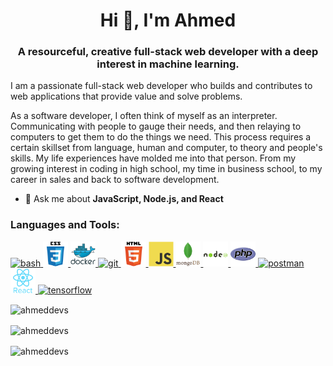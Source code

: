 <h1 align="center">Hi 👋, I'm Ahmed</h1>
<h3 align="center">A resourceful, creative full-stack web developer with a deep interest in machine learning.</h3>
<p>I am a passionate full-stack web developer who builds and contributes to web applications that provide value and solve problems. 


As a software developer, I often think of myself as an interpreter. Communicating with people to gauge their needs, and then relaying to computers to get them to do the things we need. This process requires a certain skillset from language, human and computer, to theory and people's skills. My life experiences have molded me into that person. From my growing interest in coding in high school, my time in business school, to my career in sales and back to software development.</p>

<!-- - 👨‍💻 Some of my projects are available at [ahmedtechs.netlify.app](ahmedtechs.netlify.app) -->

- 💬 Ask me about **JavaScript, Node.js, and React**

  
  
<!-- <h3 align="left">Connect with me:</h3> -->
<p align="left">
</p>

<h3 align="left">Languages and Tools:</h3>
<p align="left"> <a href="https://www.gnu.org/software/bash/" target="_blank" rel="noreferrer"> <img src="https://www.vectorlogo.zone/logos/gnu_bash/gnu_bash-icon.svg" alt="bash" width="40" height="40"/> </a> <a href="https://www.w3schools.com/css/" target="_blank" rel="noreferrer"> <img src="https://raw.githubusercontent.com/devicons/devicon/master/icons/css3/css3-original-wordmark.svg" alt="css3" width="40" height="40"/> </a> <a href="https://www.docker.com/" target="_blank" rel="noreferrer"> <img src="https://raw.githubusercontent.com/devicons/devicon/master/icons/docker/docker-original-wordmark.svg" alt="docker" width="40" height="40"/> </a> <a href="https://git-scm.com/" target="_blank" rel="noreferrer"> <img src="https://www.vectorlogo.zone/logos/git-scm/git-scm-icon.svg" alt="git" width="40" height="40"/> </a> <a href="https://www.w3.org/html/" target="_blank" rel="noreferrer"> <img src="https://raw.githubusercontent.com/devicons/devicon/master/icons/html5/html5-original-wordmark.svg" alt="html5" width="40" height="40"/> </a> <a href="https://developer.mozilla.org/en-US/docs/Web/JavaScript" target="_blank" rel="noreferrer"> <img src="https://raw.githubusercontent.com/devicons/devicon/master/icons/javascript/javascript-original.svg" alt="javascript" width="40" height="40"/> </a> <a href="https://www.mongodb.com/" target="_blank" rel="noreferrer"> <img src="https://raw.githubusercontent.com/devicons/devicon/master/icons/mongodb/mongodb-original-wordmark.svg" alt="mongodb" width="40" height="40"/> </a> <a href="https://nodejs.org" target="_blank" rel="noreferrer"> <img src="https://raw.githubusercontent.com/devicons/devicon/master/icons/nodejs/nodejs-original-wordmark.svg" alt="nodejs" width="40" height="40"/> </a> <a href="https://www.php.net" target="_blank" rel="noreferrer"> <img src="https://raw.githubusercontent.com/devicons/devicon/master/icons/php/php-original.svg" alt="php" width="40" height="40"/> </a> <a href="https://postman.com" target="_blank" rel="noreferrer"> <img src="https://www.vectorlogo.zone/logos/getpostman/getpostman-icon.svg" alt="postman" width="40" height="40"/> </a> <a href="https://reactjs.org/" target="_blank" rel="noreferrer"> <img src="https://raw.githubusercontent.com/devicons/devicon/master/icons/react/react-original-wordmark.svg" alt="react" width="40" height="40"/> </a> <a href="https://www.tensorflow.org" target="_blank" rel="noreferrer"> <img src="https://www.vectorlogo.zone/logos/tensorflow/tensorflow-icon.svg" alt="tensorflow" width="40" height="40"/> </a> </p>

<p><img align="center" src="https://github-readme-stats.vercel.app/api/top-langs?username=ahmeddevs&show_icons=true&locale=en&layout=compact&theme=radical" alt="ahmeddevs" /></p> 

<p><img align="center" src="https://github-readme-stats.vercel.app/api?username=ahmedDevs&show_icons=true&theme=radical" alt="ahmeddevs" /></p>
<!-- ![Ahmed's GitHub stats](https://github-readme-stats.vercel.app/api?username=ahmedDevs&show_icons=true&theme=radical) -->

<p><img align="center" src="https://github-readme-streak-stats.herokuapp.com/?user=ahmeddevs&theme=radical" alt="ahmeddevs" /></p>
 
<!-- <img src="https://raw.githubusercontent.com/jaypavasiya/jaypavasiya/output/github-contribution-grid-snake-dark.svg"> -->
   
         
            
